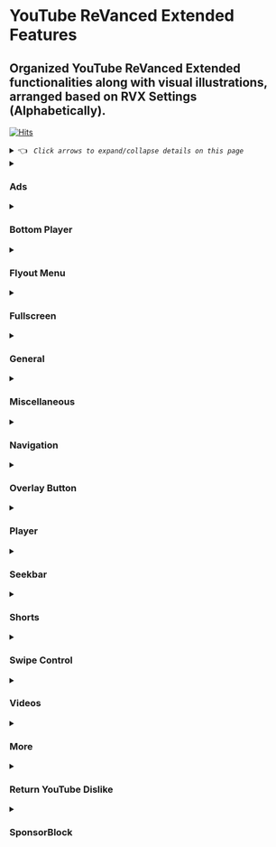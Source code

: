 # YouTube ReVanced Extended Features

## Organized YouTube ReVanced Extended functionalities along with visual illustrations, arranged based on RVX Settings (Alphabetically).

[![Hits](https://hits.sh/github.com/kazimmt/rvx-features/hits.svg)](https://hits.sh/github.com/kazimmt/rvx-features/hits/)

<details><summary> 👈 <code><i> Click arrows to expand/collapse details on this page </i></code></summary></details>

<details>
<summary>

### Ads</summary>
<img src="/assets/youtube/header/ads.jpg" >
  
**Hide general ads**
>Removes general ads.
<img src="/assets/youtube/ads/hide-general-ads.jpg" >

**Hide image shelf**
>Hides image shelves from YouTube Feed
<img src="/assets/youtube/ads/hide-image-shelf.jpg" >

**Hide merchandise shelf**
>Hides merchandise ads from feed.
<img src="/assets/youtube/ads/hide-merchandise-shelf.jpg" >

**Hide paid promotion banner**
>Hides paid promotion banner from video
<img src="/assets/youtube/ads/hide-paid-promotion-banner.jpg" >

**Hide Hide self sponsored cards**
>Hides self sponsored cards under video info.
<img src="/assets/youtube/ads/hide-self-sponsored-card.jpg" >

**Hide video ads**
>Removes ads in the video player.
<img src="/assets/youtube/ads/hide-video-ads.jpg" >

**Hide View product Banner**
>Hides View products Banner from Video Player
<img src="/assets/youtube/ads/hide-view-products-banner.jpg" >

**Hide Web search result**
>Hides web search results from search feed.
<img src="/assets/youtube/ads/hide-web-search-result.jpg" >

**Hide YouTube Premium promotion**
>Hides the YouTube Premium promotion banner between the player and video description.
<img src="/assets/youtube/ads/hide-get-premium.jpg" >
</details>

<details>
<summary>

### Bottom Player</summary>
<img src="/assets/youtube/header/bottom-player.jpg" >

**Button container**

**Hide button container**

**Hide action buttons**
>Adds the options to hide action buttons under a video.
<img src="/assets/youtube/bottom-player/hide-button-container.jpg" >

💡 <code><i>You can hide **Clip**, **Dislike**, **Download**, **Download**, **Like**, **Playlist**, **Rewards** button separately</i></code>

**Comments**

**Hide channel guidelines**
>Hide community guidelines from comments.
<img src="/assets/youtube/bottom-player/hide-channel-guidelines.jpg" >

**Hide comments section**
>Adds options to hide comment component under a video.
<img src="/assets/youtube/bottom-player/hide-comment-section.jpg" >

**Hide emoji button**
>Hides emoji button from comment section.

**Hides emoji picker**
>Hides emoji picker from comments section.

**Hide preview comment**
>Hides preview from comments
<img src="/assets/youtube/bottom-player/hide-preview-comment.jpg" >

**Hide thanks button**
>Hides super thanks button from comments.
<img src="/assets/youtube/bottom-player/hide-thanks-button.jpg" >
</details>

<details>
<summary>

### Flyout Menu</summary>
<img src="/assets/youtube/header/flyout-menu.jpg" >

**Feed flyout panel**

**Hide feed flyout menu**
>Hides components from feed flyout menu.
<img src="/assets/youtube/flyout-menu/hide-feed-flyout-menu.jpg" >

**Player flyout panel**

**Enable old quality layout**
>Enables the original quality flyout menu.
<img src="/assets/youtube/flyout-menu/enable-old-quality-layout.jpg" >

**Hide flyout panel**
>Adds options to hide player settings flyout panel.
<img src="/assets/youtube/flyout-menu/hide-flyout-panel.jpg" >

💡 <code><i>You can hide **Ambient mode**, **Audio track**, **Captions**, **Help & Feedback**, **Listen with YouTube Music**, **Listening controls**, **Loop video**, **More information**, **Playback speed**, **Report**, **Stats for nerds**, **Watch in VR** menu seperately</i></code>
</details>

<details>
<summary>

### Fullscreen</summary>
<img src="/assets/youtube/header/fullscreen.jpg" >

**Hide autoplay preview**
>Hides the autoplay preview container in the fullscreen.
<img src="/assets/youtube/fullscreen/hide-autoplay-preview.jpg" >

**Hide endscreen overlay**
>Hides endscreen overlay when swiping up while in fullscreen and at the end of videos.
<img src="/assets/youtube/fullscreen/hide-endscreen-overlay.jpg" >

**Hide fullscreen panels**
>Hides video description and comments panel in fullscreen view.
<img src="/assets/youtube/fullscreen/hide-fullscreen-panels.jpg" >

💡 <code><i>When fullscreen panels are hidden, you can how the title only with **Show fullscreen title** setting.</i></code>

**Quick actions**

**Hide quick actions container**
>Adds the options to hide quick actions components in the fullscreen.
<img src="/assets/youtube/fullscreen/hide-quick-actions-container.jpg" >

💡 <code><i>You can hide **Comment**, **Dislike**, **Like**, **Live chat**, **More**, **Playlist** button seperately</i></code>

**Experimental Flags**

**Enable compact controls overlay**
>Compact all control overlay in fullscressn.
<img src="/assets/youtube/fullscreen/enable-compact-controls-overlay.jpg"
</details>

<details>
<summary>

### General</summary>
<img src="/assets/youtube/header/general.jpg" >

**Disable forced auto captions**
>Disable forced captions from being automatically enabled.
<img src="/assets/youtube/general/disable-forced-auto-caption.jpg" >

**Enable tablet mini player**
>Enables the tablet mini player layout.
<img src="/assets/youtube/general/enable-tablet-mini-player.jpg" >

**Enable wide search bar**
>Replaces the search icon with a wide search bar. This will hide the YouTube logo when active.
<img src="/assets/youtube/general/enable-wide-search-bar.jpg" >

**Hide account menu**
>Hide account menu elements.
<img src="/assets/youtube/general/hide-account-menu-elements.jpg" >

**Hide auto player popup panels**
>Hide automatic popup panels (playlist or live chat) on video player.
<img src="/assets/youtube/general/hide-auto-player-popup.jpg" >

**Hide category bar**
>Hide the category bar at the top of the feed, at the top of related videos & from search result.
<img src="/assets/youtube/general/hide-category-bar.jpg" >

💡 <code><i>You can hide **Category bar in feed**, **Category bar in related videos**, **Category bar in search results** seperately</i></code>

**Hide channel avatar section**
>Hides the channel avatar section of the subscription feed.
<img src="/assets/youtube/general/hide-channel-avatar-section.jpg" >

**Hide crowdfunding box**
>Hides the crowdfunding box between the player and video description.
<img src="/assets/youtube/general/hide-crowdfunding-box.jpg" >

**Hide email address (handle)**
>Hides the email address(handle) in the account switcher.
<img src="/assets/youtube/general/hide-email-address.jpg" >

**Hide floating microphone**
>Hide floating microphone button from search page.
<img src="/assets/youtube/general/hide-floating-microphone.jpg" >

**Hide load more button**
>Hides load more ˅ / show more ˅ button on search feed.
<img src="/assets/youtube/general/hide-load-more-button.jpg" >

**Hide mix playlists**
>Removes mix playlists from home feed and video player.
<img src="/assets/youtube/general/hide-mix-playlist.jpg" >

**Hide snack bar**
>Hides the snackbar action popup.
<img src="/assets/youtube/general/hide-snackbar.jpg" >

**Hide suggestions shelf**
>Hides the Breaking news/top news, continue watching, Explore more channels, Shopping & watch it again shelves.
<img src="/assets/youtube/general/hide-suggestions-shelf.jpg" >

**Hide trending searches**
>Hide trending searches in the search bar.
<img src="/assets/youtube/general/hide-search-terms.jpg" >

**Header switch**
>Add switch to change header. [Regular or Premium]
<img src="/assets/youtube/general/header-switch.jpg" >

**Layout**

**Enable custom filter**
>Enable filtering any layouts
>Write components by line-seperated names

**Hide album cards**
>Hides the album cards below the artist description.
<img src="/assets/youtube/general/hide-album-cards.jpg" >

**Hide browse store button**
>Hide browse store button from any channel.

**Hide channel member shelf**
>Hide member shelf from channel.
<img src="/assets/youtube/general/hide-channel-member-shelf.jpg" >

**Hide community post**
>Hides community posts on the homepage tab & also from subscriptions feed.
<img src="/assets/youtube/general/hide-community-post.jpg" >

💡 <code><i>You can hide **Community posts in home feed** & **Community posts in subscriptions feed** seperately</i></code>

**Hide expandable chip under video**
>Hides expandable chip under video
<img src="/assets/youtube/general/hide-expandable-chip.jpg" >

**Hide feed surveys**
>Hides survey on the homepage and subscription feed
<img src="/assets/youtube/general/hide-feed-survey.jpg" >

**Hide gray description**
>Hides 'People also watched this video' under a video
<img src="/assets/youtube/general/hide-gray-description.jpg" >

**Hide gray seperator**
>Hides annoying gray lines between Video & Community Post
<img src="/assets/youtube/general/hide-gray-seperator.jpg" >

**Hide info panels**
>Hides important information panels from feed/search
<img src="/assets/youtube/general/hide-info-panels.jpg" >

**Hide join Button**
>Hides join button in channelbar.
<img src="/assets/youtube/general/hide-join-button.jpg" >

**Hide latest posts**
>Hides latest posts panels from feed
<img src="/assets/youtube/general/hide-latest-post.jpg" >

**Hide medical panels**
>Hides medical panels from feed/search
<img src="/assets/youtube/general/hide-medical-panels.jpg" >

**Hide movies shelf**
>Hides movies shelf from search
<img src="/assets/youtube/general/hide-movies-shelf.jpg" >

**Hide official header**
>Hides official header from any search result
<img src="/assets/youtube/general/hide-official-header.jpg" >

**Hide ticket shelf**
>Hides ticket shelf of any upcoming events from search & related videos.
<img src="/assets/youtube/general/hide-ticket-shelf.jpg" >

**Hide timed reaction**
>Hides Timed Reaction from video comments/live chat
<img src="/assets/youtube/general/hide-timed-reaction.jpg" >

**Description**

**Hide Chapters**
>Hides chapters section from video description
<img src="/assets/youtube/general/hide-chapters.jpg" >

**Hide game section**
>Hides game section from video description

**Hide info cards section**
>Hides info cards section from video description

**Hide music section**
>Hides music section from video description
<img src="/assets/youtube/general/hide-music-section.jpg" >

**Hide place section**
>Hides place section from video description
<img src="/assets/youtube/general/hide-place-section.jpg" >

**Hide transcript section**
>Hides transcript section from video description
<img src="/assets/youtube/general/hide-transcript.jpg" >
</details>

<details>
<summary>

### Miscellaneous</summary>
<img src="/assets/youtube/header/miscellaneous.jpg" >

**Bypass ambient mode restrictions**
>Bypass ambient mode restrictions in battery saver mode.
<img src="/assets/youtube/miscellaneous/bypass-ambient-mode-restriction.jpg" >

**Double back timeout**
>Set the number of seconds the double press back to exit.
<img src="/assets/youtube/miscellaneous/double-back-timeout.jpg" >

**Enable external browser**
>Open URL outside the app in an external browser.
<img src="/assets/youtube/miscellaneous/enable-external-browser.jpg" >

**Enable new splash screen**
>Enabled the new splash screen (android 12+) tested by google.
<img src="/assets/youtube/miscellaneous/enable-new-splash-screen.jpg" >

**Enable open links directly**
>Skips over redirection URLs to external links.
<img src="/assets/youtube/miscellaneous/enable-open-links-directly.jpg" >

**Open default app settings**
>It allows you to set YouTube ReVanced Extended as default to open YouTube Links from anywhere.
<img src="/assets/youtube/miscellaneous/open-default-app-settings.jpg" >

**Open microG**
>Settings to Access MicroG Settings from YT directly.
<img src="/assets/youtube/miscellaneous/open-microg.jpg" >

***Experimental Flags***

**Disable QUIC protocol**
>Disable CronetEngine's QUIC protocol. Read More: https://t.me/ReVancedBuildMMT/56259

**Enable opus codec**
>Apply Opus codec instead of mp4a audio codec.
<img src="/assets/youtube/miscellaneous/enable-force-opus-codec.jpg" >

**Enable phone layout**
>Tricks the Tablet dpi to use some phone layout. (Community posts & Hide mix playlist will be availabe on tablet)
<img src="/assets/youtube/miscellaneous/enable-phone-layout.jpg" >

**Enable tablet layout**
>Tricks your phone dpi to change some layouts to Tablet layout (Community posts will not be available)
<img src="/assets/youtube/miscellaneous/enable-tablet-layout.jpg" >

**Enable VP9 codec**
>Forces the VP9 codec for videos. same vp9 codec setting that existed in Vanced. If your device is old enough or if your device's hardware specification isn't good enough. This option may work for you.
!<img src="/assets/youtube/miscellaneous/enable-vp9-codec.jpg" >

**Import / export setting**
>Options to Export Import ReVanced Extended Settings.
<img src="/assets/youtube/miscellaneous/import-export-settings.jpg" >

**Spoof app version**
>Spoof YouTube version to any old version to access some old features.
<img src="/assets/youtube/miscellaneous/spoof-app-version.jpg" >

💡 <code><i>Using Edit spoof app version, you can manually type any app version</i></code>

**Spoof players parameter**
>Spoofs player parameters to prevent playback issues. You can also change Spoof player parameter type inside same settings. There are two types of Parameter. 1. **Player parameters of shorts**, 2. **Player parameters of incognito mode**. Try another if one doesn't work for you.
<img src="/assets/youtube/miscellaneous/spoof-player-parameter.jpg" >

💡 <code><i>Don't forget to read side effects</i></code>

</details>

<details>
<summary>

### Navigation</summary>
<img src="/assets/youtube/header/navigation.jpg" >

***Change homepage***

**Change homepage to subscriptions**
>Changes homepage to subscription feed. [When you start the app, the main feed becomes the subscription feed instead of the home feed]
<img src="/assets/youtube/navigation/change-homepage-to-subscription.jpg" >

**Enable tablet navigation Bar**
>Enables the tablet navigation bar.
<img src="/assets/youtube/navigation/enable-tablet-navigation-bar.jpg" >

**Hide create button**
>Hides create button from navigation.
<img src="/assets/youtube/navigation/hide-create-button.jpg" >

**Hide home button**
>Hides create button from navigation.
<img src="/assets/youtube/navigation/hide-home-button.jpg" >

**Hide library button**
>Hides library button from navigation.
<img src="/assets/youtube/navigation/hide-library-button.jpg" >

**Hide navigation label**
>Hides navigation button's label
<img src="/assets/youtube/navigation/hide-navigation-label.jpg" >

**Hide shorts button**
>Hides shorts button from navigation.
<img src="/assets/youtube/navigation/hide-shorts-button.jpg" >

**Hide subscriptions button**
>Hides subscriptions button from navigation.
<img src="/assets/youtube/navigation/hide-subscriptions-button.jpg" >

**Open library on app startup**
>When you start the app, the main page becomes the library instead of the home feed
<img src="/assets/youtube/navigation/open-library-on-app-startup.jpg" >

**Switch create with notifications button**
>Switching the create button and notificatiosn button.
<img src="/assets/youtube/navigation/switch-create-with-notification.jpg" >
</details>

<details>
<summary>

### Overlay Button</summary>
<img src="/assets/youtube/header/overlay-button.jpg" >

**Show Always autorepeat button**
>Shows always autorepeat button on player. You can autorepeat any video by pressing this button.
<img src="/assets/youtube/overlay-button/always-autorepeat-button.jpg" >

**Show Copy timestamp URL button**
>Shows copy timestamp url button on player. You can copy video link with current timestamp directly by pressing this button.
<img src="/assets/youtube/overlay-button/copy-timestamp-url-button.jpg" >

**Show Copy video URL button**
>Shows copy video url button on player. You can copy video link directly by pressing this button.
<img src="/assets/youtube/overlay-button/copy-video-url-button.jpg" >

**Show External download button**
>Shows external button on player which allows you to download video locally.
<img src="/assets/youtube/overlay-button/external-download-button.jpg" >

**External downloader settings**
>Configure external download button with your favourite downloader app.
<img src="/assets/youtube/overlay-button/external-download-configure.jpg" >
To learn how to config, visit this: https://telegra.ph/Set-downloader-to-RVXRV-01-09

**Show Speed dialog button**
>Shows speed dialog button on player. You can change/reset video speed using this button.
<img src="/assets/youtube/overlay-button/speed-dialog-button.jpg" >
<details>
<summary>

***Experimental Flags***</summary>

**Hook download button**
>Hook native download button as external download button. Then native download button also work as a external downloader button.
<img src="/assets/youtube/overlay-button/hook-download-button.jpg" >
</details>
</details>

<details>
<summary>

### Player</summary>
<img src="/assets/youtube/header/player.jpg" >

**Hide audio track button**
>Hide the audio track button shown in the video player.
<img src="/assets/youtube/player/Hide-audio-track-button.jpg">

**Hide autoplay button**
>Hides the captions button in the video player.
<img src="/assets/youtube/player/Hide-autoplay-button.jpg">

**Hide captions button**
>Hides the captions button in the video player.
<img src="/assets/youtube/player/Hide-captions-button.jpg">

**Hide cast button**
>Hides the cast button in the video player.
<img src="/assets/youtube/player/Hide-cast-button.jpg">

**Hide channel watermark**
>Hides the channel watermark in the video player.
<img src="/assets/youtube/player/Hide-channel-watermark.jpg">

**Hide collapse button**
>Hides the collapse button in the video player.
<img src="/assets/youtube/player/Hide-collapse-button.jpg">

**Hide endscreen cards**
>Hides the suggested video cards at the end of a video.
<img src="/assets/youtube/player/Hide-endscreen-cards.jpg">

**Hide info cards**
>Hides info-cards in videos.
<img src="/assets/youtube/player/Hide-info-cards.jpg">

**Hide player button background**
>Hides dark filter layer from player button.
<img src="/assets/youtube/player/Hide-player-button-background.jpg">

**Hide player overlay filter**
>Removes the dark filter layer from player when you tap on it.
<img src="/assets/youtube/player/Hide-player-overlay-filter.jpg">

**Hide previous & next button**
>Hides the previous and next button in the player controller.
<img src="/assets/youtube/player/Hide-previous-and-next-button.jpg">

**Hide seek message**
>Hides the 'Slide left or right to seek' message container.
<img src="/assets/youtube/player/Hide-seek-message.jpg">

**Hide speed overlay**
>Hides speed overlay in player.
<img src="/assets/youtube/player/Hide-speed-overlay.jpg">

**Hide suggested actions**
>Hide the suggested actions bar inside the player.
<img src="/assets/youtube/player/Hide-suggested-actions.jpg">

**Hide YouYube Music button**
>Hides the YouTube Music button in the video player.
<img src="/assets/youtube/player/Hide-youtube-music-button.jpg">

***Experimental Flags***

**Hide film strip overlay**
>Hide flimstrip overlay on swipe controls.
<img src="/assets/youtube/player/Hide-filmstrip-overlay.jpg">

***Haptic feedback***

**Disable haptic feedback in various situation**
>Disables haptic feed from below functionalities.
<img src="/assets/youtube/player/Disable-haptic-feedback.jpg">

<i>💡 You can disable **Chapters haptic feedback**, **Scrubbing haptic feedback**, **Seek haptic feedback**, **Zoom haptic feedback** seperately</i>
</details>

<details>
<summary>

### Seekbar</summary>
<img src="/assets/youtube/header/seekbar.jpg" >

**Enable custom seekbar color**
>Adds an option to change dark mode gray seekbar color to any color.
<img src="/assets/youtube/seekbar/Enable-custom-seekbar-color.jpg">

💡 <code><i>You can set any color with hex color code.</i></code>

**Enable new thumbnail preview**
>Enables a new type of thumbnail preview.
<img src="/assets/youtube/seekbar/Enable-new-thumbnail-preview.jpg">

**Enable seekbar tapping**
>Enables tap-to-seek on the seekbar of the video player.
<img src="/(assets/youtube/seekbar/Enable-seekbar-tapping.jpg">

**Enable time stamp speed**
>Adds the current video speed in brackets next to the current time.
<img src="/assets/youtube/seekbar/Enable-timestamp-speed.jpg">

**Hide seekbar in video player**
>Hides the seekbar in video player.
<img src="/assets/youtube/seekbar/Hide-seekbar-in-video-player.jpg">

**Hide seekbar in video thumbnails**
>Hides the seekbar in video thumbnails.
<img src="/assets/youtube/seekbar/Hide-seekbar-in-video-thumbnails.jpg">

**Hide time stamp**
>Hides timestamp in video player.
<img src="/assets/youtube/seekbar/Hide-time-stamp.jpg)".
</details>

<details>
<summary>

### Shorts</summary>
<img src="/assets/youtube/header/shorts.jpg" >

**Hide shorts shelf**
>Hides shorts shelf from Feed.
<img src="/assets/youtube/shorts/Hide-shorts-shelf.jpg">

***Shorts player***

**Disable shorts player at app startup**
>Disables playing YouTube Shorts when launching YouTube.

https://github.com/kazimmt/RVX-Features/assets/82371061/9e0dcdfd-fe78-44c5-bc23-8a1b22011413

**Enable new comment popup panels**
>Enable new type of comment popup panels in shorts.
<img src="/assets/youtube/shorts/Enable-new-comment-popup-panel.jpg" >

**Hide comments button**
>Hides comments button from shorts.
<img src="/assets/youtube/shorts/Hide-comments-button.jpg">

**Hide dislike button**
>Hides dislike button in shorts
<img src="/assets/youtube/shorts/Hide-dislike-button.jpg">

**Hide info panels**
>Hides important info panel in shorts. 
<img src="/assets/youtube/shorts/Hide-info-panels.jpg">

**Hide join button**
>Hides join button in shorts.
<img src="/assets/youtube/shorts/Hide-join-button.jpg">

**Hide like button**
>Hides like button in shorts.
<img src="/assets/youtube/shorts/Hide-like-button.jpg">

**Hide paid promotion banner**
>Hides paid promotion banner in shorts.
<img src="/assets/youtube/shorts/Hide-paid-promotion-banner.jpg">

**Hide remix button**
>Hides remix button in shorts
<img src="/assets/youtube/shorts/Hide-remix-button.jpg">

**Hide share button**
>Hides share button in shorts.
<img src="/assets/youtube/shorts/Hide-share-button.jpg">

**Hide subscrioptions button**
>Hides subscription button in shorts.
<img src="/assets/youtube/shorts/Hide-subscription-button.jpg">

**Hide thanks button**
>Hide thanks button in shorts comments.
<img src="/assets/youtube/shorts/Hide-thanks-button.jpg">

***Experimental Flags***

**Hide navigation bar**
>Hides navigation bar when playing shorts.
<img src="/assets/youtube/shorts/Hide-navigation-bar.jpg">

**Hide toolbar**
>Hides toolbar from shorts.
<img src="/assets/youtube/shorts/Hide-toolbar.jpg">
</details>

<details>
<summary>

### Swipe Control</summary>
<img src="/assets/youtube/header/swipe-control.jpg" >

**Enable auto-brightness by swiping**
>Makes the brightness of HDR videos follow the system default by swiping the player.
<img src="/assets/youtube/swipe-control/Enable-auto-brightness-by-swiping.jpg">

**Enable brightness gesture**
>Enable brightness swipe control.
<img src="/assets/youtube/swipe-control/Enable-brightness-gesture.jpg">

**Enable volume gesture**
>Enables volume swipe control.
<img src="/assets/youtube/swipe-control/Enable-volume-gesture.jpg">

**Enable press-to-swipe gesture**
>Enables long press to swipe control instead of normal swipe.

**Enable press-to-swipe haptic feedback**
>Feels haptic feedback when try to use press-to-swipe gesture.

**Swipe background visibility**
>Can set the visibility of swipe overlay background.

**Swipe magnitude threshold**
>Can set the amount of threshold for swipe to occur.

**Swipe overlay text size**
>Can set the text size for swipe overlay. 

**Swipe overlay timeout**
>Can set the time (in millisecond) the overlay is visible.

***Experimental Flags***

**Disable auto HDR brightness**
>Disable the brightness to set HDR automatically.

**Enable save and restore brightness**
>Saves & restores the brightness when exiting or entering fullscreen.
</details>

<details>
<summary>

### Videos</summary>
<img src="/assets/youtube/header/videos.jpg" >

**Default playback speed**
>Adds ability to set default playback speed.
<img src="/assets/youtube/video/Default-playback-speed.jpg">

**Default video quality**
>Adds ability to set default video quality.
<img src="/assets/youtube/video/Default-Video-Quality.jpg">

<code><i>You can set default video quality for **Mobile Network** & **Wi-Fi** seperately</i></code>

**Disable HDR video**
>Disables HDR video experience.
<img src="/assets/youtube/video/Disable-HDR-Video.jpg">

**Disable playback speed in live stream**
>Disables playback speed function in live stream.

**Enable custom playback speed**
>Adds more playback speed options.
<img src="/assets/youtube/video/Enable-custom-playback-speed.jpg">

💡 <code><i>With **edit custom playback speeds settings**, you can manually type custom video speed you want</i></code>

**Enable save video quality**
>Whenever you change the video quality while watching video, it remembers the new video quality.
<img src="/assets/youtube/video/Enable-save-video-quality.jpg">

**Enable save playback speed**
>Whenever you change the video speed while watching video, it remembers the new video speed.
<img src="/assets/youtube/video/Enable-save-playback-speed.jpg">
</details>

<details>
<summary>

### More</summary>
<img src="/assets/youtube/header/more.jpg" >

**Add splash animation**
>Adds splash animation, which was removed in YT v18.19.36+. This patch cannot be used with custom-branding-icon patch.
>Animation only works in Android 12+ devices.

**Custom branding icon mmt**
>Changes the YouTube launcher icon to MMT.

**Custom branding youtube name**
>Rename the YouTube app to the name specified in options.json.

**Custom package name**
>Specifies the package name for YouTube and YT Music in the MicroG build.

**Enable debug logging**
>Adds debugging options.

**Enable minimized playback**
>Enables minimized and background playback.

<img src="/assets/youtube/more/Enable-minimized-playback.jpg">

**Force hide player button background**
>Force removes the background from the video player buttons.
<img src="/assets/youtube/more/Force-hide-player-button-background.jpg">

**Hide pip notification**
>Disable pip notification when you first launch pip mode.
<img src="/assets/youtube/more/Hide-pip-notification.jpg">

**Hide tooltip content**
>Hides the tooltip box that appears on first install.
<img src="/assets/youtube/more/Hide-tooltip-content.jpg">

**Language switch**
>Add in-app language switch toggle.
<img src="/assets/youtube/more/Language-switch.jpg">

**MaterialYou**
>Applies the MaterialYou theme for Android 12+ to YouTube.
<img src="/assets/youtube/more/MaterialYou.jpg">

**Settings**
>Applies mandatory patches to implement ReVanced settings into the application.
<img src="/assets/youtube/more/settings.jpg">

**Theme**
>Change the app's theme to the values specified in options.json. [by default: Black]
<img src="/assets/youtube/more/Theme.jpg">

**Translations**
>Add Crowdin translations for YouTube ReVanced Extended settings.
<img src="/assets/youtube/more/Translations.jpg">

💡 <code><i>Settings for some of these features are not available in ReVanced Extended Settings Page</i></code>
</details>

<details>
<summary>

### Return YouTube Dislike</summary>
<img src="/assets/youtube/header/return-youtube-dislike.jpg" >

**Enable Return YouTube Dislike**
>Shows the dislike count of videos using the Return YouTube Dislike API.
<img src="/assets/youtube/return-youtube-dislike/Enable-Return-YouTube-Dislike.jpg">

**Show dislikes on Shorts**
>Return YouTube Dislike now support Shorts videos. It also shows the dislike count of shorts video using the RYD API.
<img src="/assets/youtube/return-youtube-dislike/Show-dislikes-on-Shorts.jpg">

**Dislikes as percentage**
>It counts dislikes as a percentage of the number.
<img src="/assets/youtube/return-youtube-dislike/Dislikes-as-percentage.jpg">

**Compact like button**
>Like button styled for minimum width.
<img src="/assets/youtube/return-youtube-dislike/Compact-like-button.jpg">
</details>

<details>
<summary>

### SponsorBlock</summary>
<img src="/assets/youtube/header/sponsorblock.jpg" >

**Enable SponsorBlock**
>Integrates SponsorBlock which allows skipping undesired video segments, such as sponsored content.
<img src="/assets/youtube/Sponsorblock/Enable-Sponsorblock.jpg">

***Appearance***

**Show voting button**

**Use compact skip button**
>Shows **Skip** button instead of **Skip segment** button.

**Automatically hide skip button**
>Will not show a skip button when skipping a segment.

**Show a toast when skipping automatically**
>You can choose SponsorBlock segment show a toast or not.

**Show video length without segment**

**Change segment behaviour**
>You can change behavior of different segments.
>for example: Skip automatically, Skip automatically once, Show a skip button, Show a in seek bar, Disable
>or you can change the segment color of your choice.

***Creating new segment***
>If you find a video with any of SponsorBlock's segment category, you can add a new segment.

**Show create new segment button**

**Adjust new segment step**

💡 <code><i>You Can visit SponsorBlock website for detail info</i></code>
</details>
